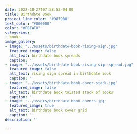 ```yaml
---
date: 2022-10-27T07:58:53-04:00
title: Birthdate Book
project_line_color: "#9879B0"
text_color: "#000000"
color: "#FBFAF8"
categories:
- books
image_gallery:
- image: "../assets/birthdate-book-rising-sign.jpg"
  featured_image: false
  alt_text: birthdate book spreads
  caption: ''
- image: "../assets/birthdate-book-rising-sign-spread.jpg"
  featured_image: false
  alt_text: rising sign spread in birthdate book
  caption: ''
- image: "../assets/birthdate-book-cover-stack.jpg"
  featured_image: false
  alt_text: birthdate book twisted stack of books
  caption: ''
- image: "../assets/birthdate-book-covers.jpg"
  featured_image: true
  alt_text: birthdate book cover grid
  caption: ''
description: ''

---
```

